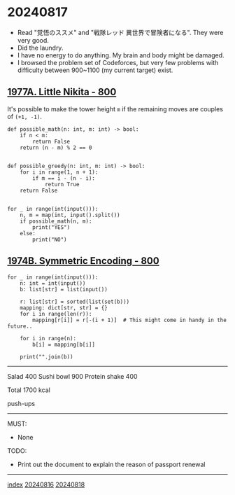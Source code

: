 <head><meta name="viewport" content="width=device-width, initial-scale=1.0, user-scalable=yes" /><meta charset="UTF-8"></head>

# 20240817

- Read "覚悟のススメ" and "戦隊レッド 異世界で冒険者になる". They were very good.
- Did the laundry.
- I have no energy to do anything. My brain and body might be damaged.
- I browsed the problem set of Codeforces, but very few problems with difficulty between 900~1100 (my current target) exist.

## [1977A. Little Nikita - 800](https://codeforces.com/problemset/problem/1977/A)

It\'s possible to make the tower height `m` if the remaining moves are couples of `(+1, -1)`.

```
def possible_math(n: int, m: int) -> bool:
    if n < m:
        return False
    return (n - m) % 2 == 0


def possible_greedy(n: int, m: int) -> bool:
    for i in range(1, n + 1):
        if m == i - (n - i):
            return True
    return False


for _ in range(int(input())):
    n, m = map(int, input().split())
    if possible_math(n, m):
        print("YES")
    else:
        print("NO")
```

## [1974B. Symmetric Encoding - 800](https://codeforces.com/problemset/problem/1974/B)

```
for _ in range(int(input())):
    n: int = int(input())
    b: list[str] = list(input())

    r: list[str] = sorted(list(set(b)))
    mapping: dict[str, str] = {}
    for i in range(len(r)):
        mapping[r[i]] = r[-(i + 1)]  # This might come in handy in the future..

    for i in range(n):
        b[i] = mapping[b[i]]

    print("".join(b))
```

---

Salad 400
Sushi bowl 900
Protein shake 400

Total 1700 kcal

push-ups

---

MUST:

- None

TODO:

- Print out the document to explain the reason of passport renewal

---

[index](../../index.html)
[20240816](20240816.html)
[20240818](20240818.html)

